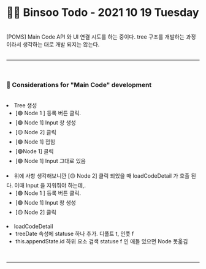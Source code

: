 <br/><br/>

# 👩‍💻 Binsoo Todo - 2021 10 19 Tuesday
<br>
[POMS] Main Code API 와 UI 연결 시도를 하는 중이다. tree 구조를 개발하는 과정이라서 생각하는 대로 개발 되지는 않는다.
<br><br><hr/><br>

### 🔸 Considerations for "Main Code" development
<br/>

<li> Tree 생성
    <ul> 
        <li> [🟢 Node 1 ] 등록 버튼 클릭.</li>
        <li> [🟢 Node 1] Input 창 생성</li>
        <li> [🟡 Node 2] 클릭 </li>
        <li> [🟢 Node 1] 접힘</li>
        <li> [🟢Node 1] 클릭</li>
        <li> [🟢 Node 1] Input 그대로 있음</li>
    </ul>
</li>

<li> 위에 사항 생각해보니깐 [🟡 Node 2] 클릭 되었을 때 loadCodeDetail 가 호출 된다. 
이때 Input 을 지워줘야 하는데,.
    <ul> 
        <li> [🟢 Node 1 ] 등록 버튼 클릭.</li>
        <li> [🟢 Node 1] Input 창 생성</li>
        <li> [🟡 Node 2] 클릭 </li>
    </ul>
</li>


<li> loadCodeDetail
    <ul> 
        <li> treeDate 속성에 statuse 하나 추가. 디폴트  t, 인풋 f</li>
        <li> this.appendState.id 하위 요소 검색 statuse f 인 애들 있으면 Node 못옮김</li>
    </ul>
</li>


<br><hr/><br>
